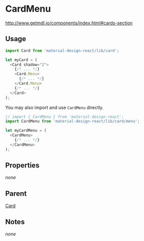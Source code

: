 # CardMenu

http://www.getmdl.io/components/index.html#cards-section


## Usage

```javascript
import Card from 'material-design-react/lib/card';

let myCard = (
  <Card shadow="2">
    {/* ... */}
    <Card.Menu>
      {/* ... */}
    </Card.Menu>
    {/* ... */}
  </Card>
);
```

You may also import and use `CardMenu` directly.

```javascript
// import { CardMenu } from 'material-design-react';
import CardMenu from 'material-design-react/lib/card/menu';

let myCardMenu = (
  <CardMenu>
    {/* ... */}
  </CardMenu>
);
```


## Properties

*none*


## Parent

[Card](../README.md)


## Notes
*none*
